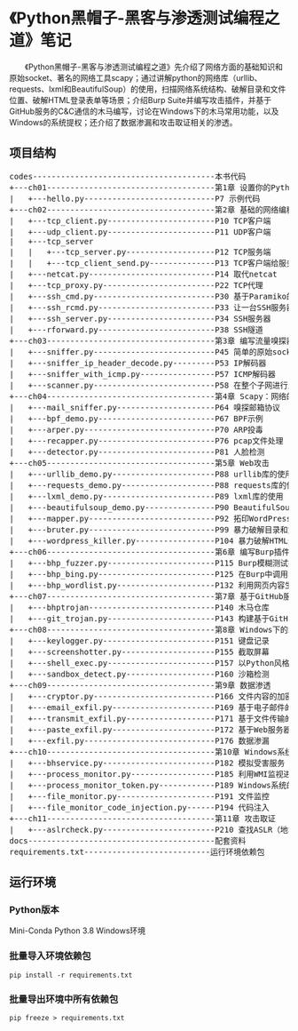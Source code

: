 # 《Python黑帽子-黑客与渗透测试编程之道》笔记

&emsp;&emsp;《Python黑帽子-黑客与渗透测试编程之道》先介绍了网络方面的基础知识和原始socket、著名的网络工具scapy；通过讲解python的网络库（urllib、requests、lxml和BeautifulSoup）的使用，扫描网络系统结构、破解目录和文件位置、破解HTML登录表单等场景；介绍Burp Suite并编写攻击插件，并基于GitHub服务的C&C通信的木马编写，讨论在Windows下的木马常用功能，以及Windows的系统提权；还介绍了数据渗漏和攻击取证相关的渗透。

## 项目结构
<pre>
codes---------------------------------------本书代码
+---ch01------------------------------------第1章 设置你的Python环境
|   +---hello.py----------------------------P7 示例代码
+---ch02------------------------------------第2章 基础的网络编程工具
|   +---tcp_client.py-----------------------P10 TCP客户端
|   +---udp_client.py-----------------------P11 UDP客户端
|   +---tcp_server
|   |   +---tcp_server.py-------------------P12 TCP服务端
|   |   +---tcp_client_send.py--------------P13 TCP客户端给服务端发送测试数据包
|   +---netcat.py---------------------------P14 取代netcat
|   +---tcp_proxy.py------------------------P22 TCP代理
|   +---ssh_cmd.py--------------------------P30 基于Paramiko的SSH通信
|   +---ssh_rcmd.py-------------------------P33 让一台SSH服务器给SSH客户端发送命令
|   +---ssh_server.py-----------------------P34 SSH服务器
|   +---rforward.py-------------------------P38 SSH隧道
+---ch03------------------------------------第3章 编写流量嗅探器
|   +---sniffer.py--------------------------P45 简单的原始socket嗅探器
|   +---sniffer_ip_header_decode.py---------P53 IP解码器
|   +---sniffer_with_icmp.py----------------P57 ICMP解码器
|   +---scanner.py--------------------------P58 在整个子网进行主机扫描
+---ch04------------------------------------第4章 Scapy：网络的掌控者
|   +---mail_sniffer.py---------------------P64 嗅探邮箱协议
|   +---bpf_demo.py-------------------------P67 BPF示例
|   +---arper.py----------------------------P70 ARP投毒
|   +---recapper.py-------------------------P76 pcap文件处理
|   +---detector.py-------------------------P81 人脸检测
+---ch05------------------------------------第5章 Web攻击
|   +---urllib_demo.py----------------------P88 urllib库的使用
|   +---requests_demo.py--------------------P88 requests库的使用
|   +---lxml_demo.py------------------------P89 lxml库的使用
|   +---beautifulsoup_demo.py---------------P90 BeautifulSoup库的使用
|   +---mapper.py---------------------------P92 拓印WordPress系统结构
|   +---bruter.py---------------------------P99 暴力破解目录和文件位置
|   +---wordpress_killer.py-----------------P104 暴力破解HTML登录表单
+---ch06------------------------------------第6章 编写Burp插件
|   +---bhp_fuzzer.py-----------------------P115 Burp模糊测试插件
|   +---bhp_bing.py-------------------------P125 在Burp中调用Bing搜索
|   +---bhp_wordlist.py---------------------P132 利用网页内容生成暴破字典
+---ch07------------------------------------第7章 基于GitHub服务的C&C通信
|   +---bhptrojan---------------------------P140 木马仓库
|   +---git_trojan.py-----------------------P143 构建基于GitHub通信的木马
+---ch08------------------------------------第8章 Windows下的木马常用功能
|   +---keylogger.py------------------------P151 键盘记录
|   +---screenshotter.py--------------------P155 截取屏幕
|   +---shell_exec.py-----------------------P157 以Python风格执行shellcode
|   +---sandbox_detect.py-------------------P160 沙箱检测
+---ch09------------------------------------第9章 数据渗透
|   +---cryptor.py--------------------------P166 文件内容的加密和解密
|   +---email_exfil.py----------------------P169 基于电子邮件的数据渗透
|   +---transmit_exfil.py-------------------P171 基于文件传输的数据渗透
|   +---paste_exfil.py----------------------P172 基于Web服务器的数据渗透
|   +---exfil.py----------------------------P176 数据渗漏
+---ch10------------------------------------第10章 Windows系统提权
|   +---bhservice.py------------------------P182 模拟受害服务
|   +---process_monitor.py------------------P185 利用WMI监视进程
|   +---process_monitor_token.py------------P189 Windows系统的令牌权限
|   +---file_monitor.py---------------------P191 文件监控
|   +---file_monitor_code_injection.py------P194 代码注入
+---ch11------------------------------------第11章 攻击取证
|   +---aslrcheck.py------------------------P210 查找ASLR（地址空间布局随机）保护进程
docs----------------------------------------配套资料
requirements.txt---------------------------运行环境依赖包
</pre>


## 运行环境
### Python版本
Mini-Conda Python 3.8 Windows环境

### 批量导入环境依赖包
```shell
pip install -r requirements.txt
```

### 批量导出环境中所有依赖包
```shell
pip freeze > requirements.txt
```